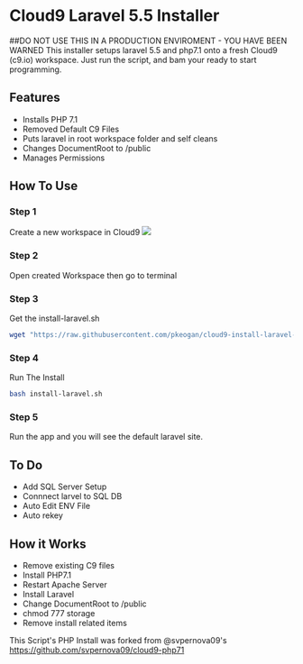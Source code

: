 # Cloud9 Laravel 5.5 Installer
##DO NOT USE THIS IN A PRODUCTION ENVIROMENT - YOU HAVE BEEN WARNED
This installer setups laravel 5.5 and php7.1 onto a fresh Cloud9 (c9.io) workspace. Just run the script, and bam your ready to start programming. 

## Features
- Installs PHP 7.1
- Removed Default C9 Files
- Puts laravel in root workspace folder and self cleans
- Changes DocumentRoot to /public
- Manages Permissions

## How To Use
### Step 1
Create a new workspace in Cloud9
<img src="https://github.com/pkeogan/cloud9-install-laravel-5.5/blob/master/step-2.png">
### Step 2
Open created Workspace then go to terminal
### Step 3
Get the install-laravel.sh
```sh
wget "https://raw.githubusercontent.com/pkeogan/cloud9-install-laravel-5.5/v0.1/install-laravel.sh"
```
### Step 4
Run The Install
```sh
bash install-laravel.sh
```
### Step 5
Run the app and you will see the default laravel site.

## To Do
- Add SQL Server Setup
- Connnect larvel to SQL DB
- Auto Edit ENV File
- Auto rekey 

## How it Works

- Remove existing C9 files
- Install PHP7.1
- Restart Apache Server
- Install Laravel
- Change DocumentRoot to /public
- chmod 777 storage
- Remove install related items


This Script's PHP Install was forked from @svpernova09's https://github.com/svpernova09/cloud9-php71
